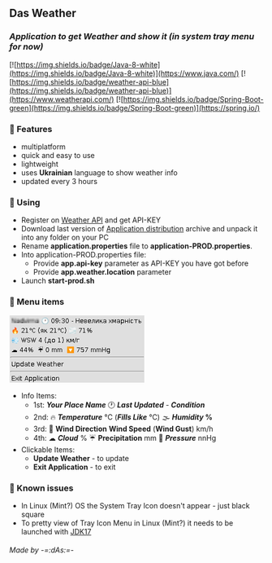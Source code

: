 ## Das Weather
### _Application to get Weather and show it (in system tray menu for now)_

[![https://img.shields.io/badge/Java-8-white](https://img.shields.io/badge/Java-8-white)](https://www.java.com/)  [![https://img.shields.io/badge/weather-api-blue](https://img.shields.io/badge/weather-api-blue)](https://www.weatherapi.com/)   [![https://img.shields.io/badge/Spring-Boot-green](https://img.shields.io/badge/Spring-Boot-green)](https://spring.io/)

### 📃 Features
- multiplatform
- quick and easy to use
- lightweight
- uses **Ukrainian** language to show weather info
- updated every 3 hours

### 📌 Using
- Register on [Weather API](https://www.weatherapi.com/) and get API-KEY
- Download last version of [Application distribution](https://github.com/anrydas/DasWeather/releases) archive and unpack it into any folder on your PC
- Rename **application.properties** file to **application-PROD.properties**.
- Into application-PROD.properties file:
  - Provide **app.api-key** parameter as API-KEY you have got before
  - Provide **app.weather.location** parameter
- Launch **start-prod.sh**

### 📜 Menu items
![Screenshot](images/WeatherMenu.png)
- Info Items:
  - 1st: **_Your Place Name_** 🕐 **_Last Updated_** - **_Condition_** 
  - 2nd: 🔥 **_Temperature_** ℃ (**_Fills Like_** ℃) 🌫 **_Humidity_ %** 
  - 3rd: 💨 **Wind Direction** **Wind Speed** (**Wind Gust**) km/h
  - 4th: ☁ **_Cloud_** % ☔ **Precipitation** mm 🔽 **_Pressure_** nnHg
- Clickable Items:
  - **Update Weather** - to update
  - **Exit Application** - to exit

### 🐞 Known issues
- In Linux (Mint?) OS the System Tray Icon doesn't appear - just black square
- To pretty view of Tray Icon Menu in Linux (Mint?) it needs to be launched with [JDK17](https://www.oracle.com/java/technologies/javase/jdk17-archive-downloads.html)

###### _Made by -=:dAs:=-_